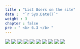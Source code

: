 ```yaml
---
title : "List Users on the site"
date :  "`r Sys.Date()`" 
weight : 3
chapter : false
pre : " <b> 6.3 </b> "
---
```


![](../../WorkShop2/06.identity/6.3.users-site/322.png?featherlight=false&width=50pc)
![](../../WorkShop2/06.identity/6.3.users-site/323.png?featherlight=false&width=50pc)
![](../../WorkShop2/06.identity/6.3.users-site/324.png?featherlight=false&width=50pc)
![](../../WorkShop2/06.identity/6.3.users-site/325.png?featherlight=false&width=50pc)
![](../../WorkShop2/06.identity/6.3.users-site/326.png?featherlight=false&width=50pc)
![](../../WorkShop2/06.identity/6.3.users-site/327.png?featherlight=false&width=50pc)
![](../../WorkShop2/06.identity/6.3.users-site/328.png?featherlight=false&width=50pc)
![](../../WorkShop2/06.identity/6.3.users-site/329.png?featherlight=false&width=50pc)
![](../../WorkShop2/06.identity/6.3.users-site/330.png?featherlight=false&width=50pc)
![](../../WorkShop2/06.identity/6.3.users-site/331.png?featherlight=false&width=50pc)